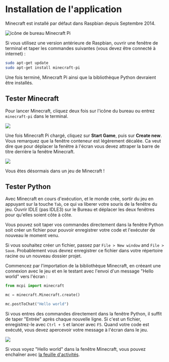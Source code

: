 # Installation de l'application

Minecraft est installé par défaut dans Raspbian depuis Septembre 2014.

![icône de bureau Minecraft Pi](images/minecraft-pi-shortcut.png)

Si vous utilisez une version antérieure de Raspbian, ouvrir une fenêtre de terminal et taper les commandes suivantes (vous devez être connecté à internet) :

```bash
sudo apt-get update
sudo apt-get install minecraft-pi
```

Une fois terminé, Minecraft Pi ainsi que la bibliothèque Python devraient être installés.

## Tester Minecraft

Pour lancer Minecraft, cliquez deux fois sur l'icône du bureau ou entrez `minecraft-pi` dans le terminal.

![](images/mcpi-start.png)

Une fois Minecraft Pi chargé, cliquez sur **Start Game**, puis sur **Create new**. Vous remarquez que la fenêtre conteneur est légèrement décalée. Ca veut dire que pour déplacer la fenêtre à l'écran vous devez attraper la barre de titre derrière la fenêtre Minecraft.

![](images/mcpi-game.png)

Vous êtes désormais dans un jeu de Minecraft !

## Tester Python

Avec Minecraft en cours d'exécution, et le monde crée, sortir du jeu en appuyant sur la touche `Tab`, ce qui va liberer votre souris de la fenêtre du jeu. Ouvrir IDLE (pas IDLE3) sur le Bureau et déplacer les deux fenêtres pour qu'elles soient côte à côte.

Vous pouvez soit taper vos commandes directement dans la fenêtre Python soit créer un fichier pour pouvoir enregistrer votre code et l'exécuter de nouveau le moment venu.

Si vous souhaitez créer un fichier, passez par `File > New window` and `File > Save`. Probablement vous devrez enregistrer ce fichier dans votre répertoire racine ou un nouveau dossier projet.

Commencez par l'importation de la bibliothèque Minecraft, en créeant une connexion avec le jeu et en le testant avec l'envoi d'un message "Hello world" vers l'écran :

```python
from mcpi import minecraft

mc = minecraft.Minecraft.create()

mc.postToChat("Hello world")
```

Si vous entres des commandes directement dans la fenêtre Python, il suffit de taper "Entrée" après chaque nouvelle ligne. Si c'est un fichier, enregistrez-le avec `Ctrl + S` et lancer avec `F5`. Quand votre code est exécuté, vous devez apercevoir votre message à l'écran dans le jeu.

![](images/mcpi-idle.png)

Si vous voyez "Hello world" dans la fenêtre Minecraft, vous pouvez enchaîner avec [la feuille d'activités](worksheet.md).
